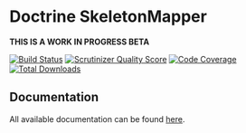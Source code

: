 Doctrine SkeletonMapper
=======================

**THIS IS A WORK IN PROGRESS BETA**

[![Build Status](https://travis-ci.org/doctrine/skeleton-mapper.png)](https://travis-ci.org/doctrine/skeleton-mapper)
[![Scrutinizer Quality Score](https://scrutinizer-ci.com/g/doctrine/skeleton-mapper/badges/quality-score.png?s=7e0e1d4b5d7f6be61a3cd804dba556a0e4d1141d)](https://scrutinizer-ci.com/g/doctrine/skeleton-mapper/)
[![Code Coverage](https://codecov.io/gh/doctrine/skeleton-mapper/branch/1.0.x/graph/badge.svg)](https://codecov.io/gh/doctrine/skeleton-mapper/branch/1.0.x)
[![Total Downloads](https://poser.pugx.org/doctrine/skeleton-mapper/downloads.png)](https://packagist.org/packages/doctrine/skeleton-mapper)

## Documentation

All available documentation can be found [here](https://www.doctrine-project.org/projects/skeleton-mapper.html).
